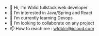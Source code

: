 - 👋 Hi, I’m Walid fullstack web developer
- 👀 I’m interested in Java/Spring and React
- 🌱 I’m currently learning Devops
- 💞️ I’m looking to collaborate on any project
- 📫 How to reach me : wldblm@icloud.com

